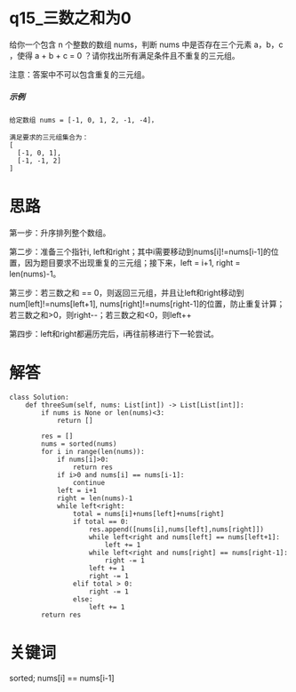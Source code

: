 # q15_三数之和为0
给你一个包含 n 个整数的数组 nums，判断 nums 中是否存在三个元素 a，b，c ，使得 a + b + c = 0 ？请你找出所有满足条件且不重复的三元组。

注意：答案中不可以包含重复的三元组。
##### 示例
    给定数组 nums = [-1, 0, 1, 2, -1, -4]，

    满足要求的三元组集合为：
    [
      [-1, 0, 1],
      [-1, -1, 2]
    ]
# 思路
第一步：升序排列整个数组。

第二步：准备三个指针i, left和right；其中i需要移动到nums[i]!=nums[i-1]的位置，因为题目要求不出现重复的三元组；接下来，left = i+1, right = len(nums)-1。

第三步：若三数之和 == 0，则返回三元组，并且让left和right移动到num[left]!=nums[left+1], nums[right]!=nums[right-1]的位置，防止重复计算；若三数之和>0，则right--；若三数之和<0，则left++

第四步：left和right都遍历完后，i再往前移进行下一轮尝试。
# 解答
    class Solution:
        def threeSum(self, nums: List[int]) -> List[List[int]]:
            if nums is None or len(nums)<3:
                return []

            res = []
            nums = sorted(nums)
            for i in range(len(nums)):
                if nums[i]>0:
                    return res
                if i>0 and nums[i] == nums[i-1]:
                    continue
                left = i+1
                right = len(nums)-1
                while left<right:
                    total = nums[i]+nums[left]+nums[right]
                    if total == 0:
                        res.append([nums[i],nums[left],nums[right]])
                        while left<right and nums[left] == nums[left+1]:
                            left += 1
                        while left<right and nums[right] == nums[right-1]:
                            right -= 1
                        left += 1
                        right -= 1
                    elif total > 0:
                        right -= 1
                    else:
                        left += 1
            return res
# 关键词
sorted; nums[i] == nums[i-1]
